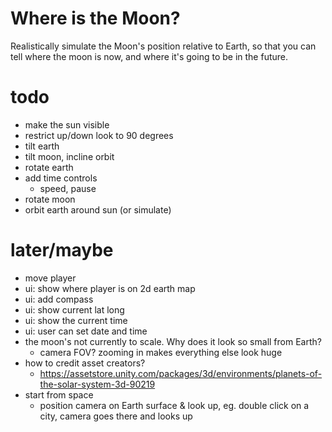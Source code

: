 # Where is the Moon?

Realistically simulate the Moon's position relative to Earth, so that you can
tell where the moon is now, and where it's going to be in the future.

# todo
- make the sun visible
- restrict up/down look to 90 degrees
- tilt earth
- tilt moon, incline orbit
- rotate earth
- add time controls
    - speed, pause
- rotate moon
- orbit earth around sun (or simulate)

# later/maybe
- move player
- ui: show where player is on 2d earth map
- ui: add compass
- ui: show current lat long
- ui: show the current time
- ui: user can set date and time
- the moon's not currently to scale. Why does it look so small from Earth?
    - camera FOV? zooming in makes everything else look huge
- how to credit asset creators?
    - https://assetstore.unity.com/packages/3d/environments/planets-of-the-solar-system-3d-90219
- start from space
    - position camera on Earth surface & look up, eg. double click on a city,
      camera goes there and looks up
